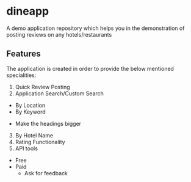 # dineapp
A demo application repository which helps you in the demonstration of posting reviews on any hotels/restaurants
## Features
The application is created in order to provide the below mentioned specialities:
 1. Quick Review Posting
 2. Application Search/Custom Search
  * By Location
  * By Keyword
   - Make the headings bigger
  3. By Hotel Name
 3. Rating Functionality
 4. API tools
  * Free
  * Paid
    * Ask for feedback
  
 
  

